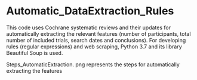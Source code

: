 # Automatic_DataExtraction_Rules
This code uses Cochrane systematic reviews and their updates for automatically extracting the relevant features (number of participants, total number of included trials, search dates and conclusions). For developing rules (regular expressions) and web scraping, Python 3.7 and its library Beautiful Soup is used. 

 Steps_AutomaticExtraction. png represents the steps for automatically extracting the features  

